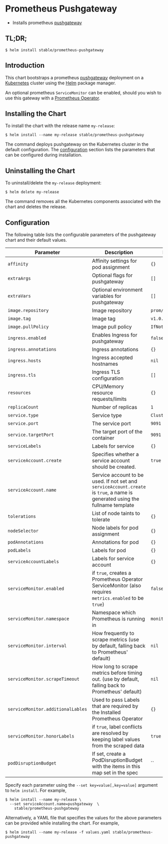 # Prometheus Pushgateway

* Installs prometheus [pushgateway](https://github.com/prometheus/pushgateway)

## TL;DR;

```console
$ helm install stable/prometheus-pushgateway
```

## Introduction

This chart bootstraps a prometheus [pushgateway](http://github.com/prometheus/pushgateway) deployment on a [Kubernetes](http://kubernetes.io) cluster using the [Helm](https://helm.sh) package manager.

An optional prometheus `ServiceMonitor` can be enabled, should you wish to use this gateway with a [Prometheus Operator](https://github.com/coreos/prometheus-operator).

## Installing the Chart

To install the chart with the release name `my-release`:

```console
$ helm install --name my-release stable/prometheus-pushgateway
```

The command deploys pushgateway on the Kubernetes cluster in the default configuration. The [configuration](#configuration) section lists the parameters that can be configured during installation.

## Uninstalling the Chart

To uninstall/delete the `my-release` deployment:

```console
$ helm delete my-release
```

The command removes all the Kubernetes components associated with the chart and deletes the release.

## Configuration

The following table lists the configurable parameters of the pushgateway chart and their default values.

|        Parameter                  |                                                          Description                                                          |      Default                      |
| --------------------------------- | ----------------------------------------------------------------------------------------------------------------------------- | --------------------------------- |
| `affinity`                        | Affinity settings for pod assignment                                                                                          | `{}`                              |
| `extraArgs`                       | Optional flags for pushgateway                                                                                                | `[]`                              |
| `extraVars`                       | Optional environment variables for pushgateway                                                                                | `[]`                              |
| `image.repository`                | Image repository                                                                                                              | `prom/pushgateway`                |
| `image.tag`                       | Image tag                                                                                                                     | `v1.0.0`                          |
| `image.pullPolicy`                | Image pull policy                                                                                                             | `IfNotPresent`                    |
| `ingress.enabled`                 | Enables Ingress for pushgateway                                                                                               | `false`                           |
| `ingress.annotations`             | Ingress annotations                                                                                                           | `{}`                              |
| `ingress.hosts`                   | Ingress accepted hostnames                                                                                                    | `nil`                             |
| `ingress.tls`                     | Ingress TLS configuration                                                                                                     | `[]`                              |
| `resources`                       | CPU/Memory resource requests/limits                                                                                           | `{}`                              |
| `replicaCount`                    | Number of replicas                                                                                                            | `1`                               |
| `service.type`                    | Service type                                                                                                                  | `ClusterIP`                       |
| `service.port`                    | The service port                                                                                                              | `9091`                            |
| `service.targetPort`              | The target port of the container                                                                                              | `9091`                            |
| `serviceLabels`                   | Labels for service                                                                                                            | `{}`                              |
| `serviceAccount.create`           | Specifies whether a service account should be created.                                                                        | `true`                            |
| `serviceAccount.name`             | Service account to be used. If not set and `serviceAccount.create` is `true`, a name is generated using the fullname template |                                   |
| `tolerations`                     | List of node taints to tolerate                                                                                               | `{}`                              |
| `nodeSelector`                    | Node labels for pod assignment                                                                                                | `{}`                              |
| `podAnnotations`                  | Annotations for pod                                                                                                           | `{}`                              |
| `podLabels`                       | Labels for pod                                                                                                                | `{}`                              |
| `serviceAccountLabels`            | Labels for service account                                                                                                    | `{}`                              |
| `serviceMonitor.enabled`          | if `true`, creates a Prometheus Operator ServiceMonitor (also requires `metrics.enabled` to be `true`)                        | `false`                           |
| `serviceMonitor.namespace`        | Namespace which Prometheus is running in                                                                                      | `monitoring`                      |
| `serviceMonitor.interval`         | How frequently to scrape metrics (use by default, falling back to Prometheus' default)                                        | `nil`                             |
| `serviceMonitor.scrapeTimeout`    | How long to scrape metrics before timing out. (use by default, falling back to Prometheus' default)                           | `nil`                             |
| `serviceMonitor.additionalLables` | Used to pass Labels that are required by the Installed Prometheus Operator                                                    | `{}`                              |
| `serviceMonitor.honorLabels`      | if `true`, label conflicts are resolved by keeping label values from the scraped data                                         | `true`                            |
| `podDisruptionBudget`             | If set, create a PodDisruptionBudget with the items in this map set in the spec                                               | ``                                |

Specify each parameter using the `--set key=value[,key=value]` argument to `helm install`. For example,

```console
$ helm install --name my-release \
  --set serviceAccount.name=pushgateway  \
    stable/prometheus-pushgateway
```

Alternatively, a YAML file that specifies the values for the above parameters can be provided while installing the chart. For example,

```console
$ helm install --name my-release -f values.yaml stable/prometheus-pushgateway
```
